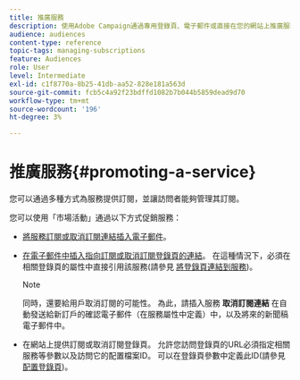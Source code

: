 ```yaml
---
title: 推廣服務
description: 使用Adobe Campaign通過專用登錄頁、電子郵件或直接在您的網站上推廣服務並吸引客戶。
audience: audiences
content-type: reference
topic-tags: managing-subscriptions
feature: Audiences
role: User
level: Intermediate
exl-id: c1f8770a-8b25-41db-aa52-828e181a563d
source-git-commit: fcb5c4a92f23bdffd1082b7b044b5859dead9d70
workflow-type: tm+mt
source-wordcount: '196'
ht-degree: 3%

---
```


# 推廣服務{#promoting-a-service}

您可以通過多種方式為服務提供訂閱，並讓訪問者能夠管理其訂閱。

您可以使用「市場活動」通過以下方式促銷服務：

* [將服務訂閱或取消訂閱連結插入電子郵件](../../designing/using/links.md#inserting-a-link)。

* [在電子郵件中插入指向訂閱或取消訂閱登錄頁的連結](../../designing/using/links.md)。 在這種情況下，必須在相關登錄頁的屬性中直接引用該服務(請參見 [將登錄頁連結到服務](../../channels/using/configuring-landing-page.md#linking-a-landing-page-to-a-service))。

   >[!NOTE]
   >
   >同時，還要給用戶取消訂閱的可能性。 為此，請插入服務 <b>取消訂閱連結</b> 在自動發送給新訂戶的確認電子郵件（在服務屬性中定義）中，以及將來的新聞稿電子郵件中。

* 在網站上提供訂閱或取消訂閱登錄頁。 允許您訪問登錄頁的URL必須指定相關服務等參數以及訪問它的配置檔案ID。 可以在登錄頁參數中定義此ID(請參見 [配置登錄頁](../../channels/using/configuring-landing-page.md))。
